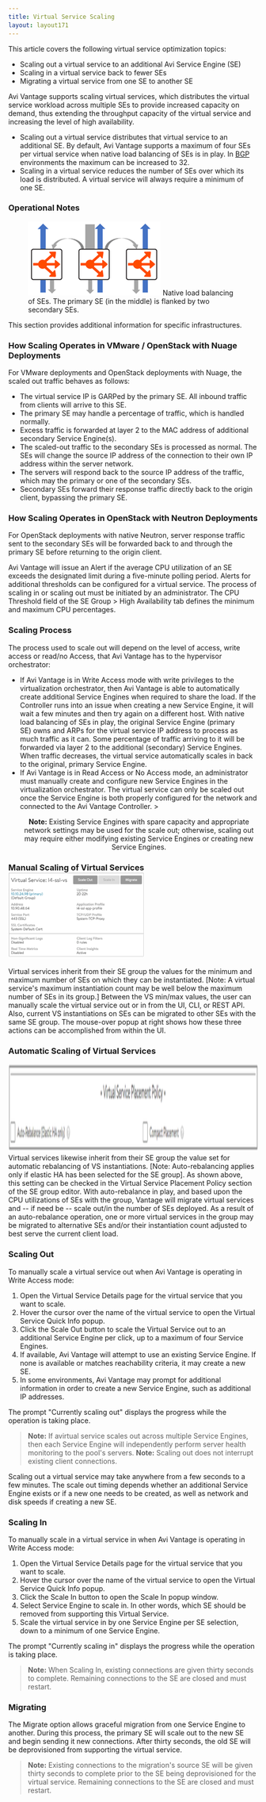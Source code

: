```yaml
---
title: Virtual Service Scaling
layout: layout171
---
```

This article covers the following virtual service optimization topics:

* Scaling out a virtual service to an additional Avi Service Engine (SE)
* Scaling in a virtual service back to fewer SEs
* Migrating a virtual service from one SE to another SE 

Avi Vantage supports scaling virtual services, which distributes the virtual service workload across multiple SEs to provide increased capacity on demand, thus extending the throughput capacity of the virtual service and increasing the level of high availability.

* Scaling out a virtual service distributes that virtual service to an additional SE. By default, Avi Vantage supports a maximum of four SEs per virtual service when native load balancing of SEs is in play. In <a href="/docs/17.1/bgp-support-for-virtual-services/">BGP</a> environments the maximum can be increased to 32.
* Scaling in a virtual service reduces the number of SEs over which its load is distributed. A virtual service will always require a minimum of one SE. 

### Operational Notes

<figure class="thumbnail wp-caption alignright"> <a href="img/apps_vsscaling_1.png"><img class="wp-image-2113 size-full" src="img/apps_vsscaling_1.png" alt="apps_vsscaling_1" width="268" height="150"></a>  
<figcapture> Native load balancing of SEs. The primary SE (in the middle) is flanked by two secondary SEs. 
</figcapture>
</figure> 

This section provides additional information for specific infrastructures.

### How Scaling Operates in VMware / OpenStack with Nuage Deployments

For VMware deployments and OpenStack deployments with Nuage, the scaled out traffic behaves as follows:

* The virtual service IP is GARPed by the primary SE. All inbound traffic from clients will arrive to this SE.
* The primary SE may handle a percentage of traffic, which is handled normally.
* Excess traffic is forwarded at layer 2 to the MAC address of additional secondary Service Engine(s).
* The scaled-out traffic to the secondary SEs is processed as normal. The SEs will change the source IP address of the connection to their own IP address within the server network.
* The servers will respond back to the source IP address of the traffic, which may the primary or one of the secondary SEs.
* Secondary SEs forward their response traffic directly back to the origin client, bypassing the primary SE. 

### How Scaling Operates in OpenStack with Neutron Deployments

For OpenStack deployments with native Neutron, server response traffic sent to the secondary SEs will be forwarded back to and through the primary SE before returning to the origin client.

Avi Vantage will issue an Alert if the average CPU utilization of an SE exceeds the designated limit during a five-minute polling period. Alerts for additional thresholds can be configured for a virtual service. The process of scaling in or scaling out must be initiated by an administrator. The CPU Threshold field of the SE Group > High Availability tab defines the minimum and maximum CPU percentages.

### Scaling Process

The process used to scale out will depend on the level of access, write access or read/no Access, that Avi Vantage has to the hypervisor orchestrator:

* If Avi Vantage is in Write Access mode with write privileges to the virtualization orchestrator, then Avi Vantage is able to automatically create additional Service Engines when required to share the load. If the Controller runs into an issue when creating a new Service Engine, it will wait a few minutes and then try again on a different host. With native load balancing of SEs in play, the original Service Engine (primary SE) owns and ARPs for the virtual service IP address to process as much traffic as it can. Some percentage of traffic arriving to it will be forwarded via layer 2 to the additional (secondary) Service Engines. When traffic decreases, the virtual service automatically scales in back to the original, primary Service Engine.
* If Avi Vantage is in Read Access or No Access mode, an administrator must manually create and configure new Service Engines in the virtualization orchestrator. The virtual service can only be scaled out once the Service Engine is both properly configured for the network and connected to the Avi Vantage Controller. > <p style="text-align: center;"><strong>Note:</strong> Existing Service Engines with spare capacity and appropriate network settings may be used for the scale out; otherwise, scaling out may require either modifying existing Service Engines or creating new Service Engines.
 

### Manual Scaling of Virtual Services<a href="img/VS-scale-in-out-migrate.png"><img class="alignright wp-image-10874" src="img/VS-scale-in-out-migrate.png" alt="VS scale in out migrate" width="275" height="171"></a>

Virtual services inherit from their SE group the values for the minimum and maximum number of SEs on which they can be instantiated. [Note: A virtual service's maximum instantiation count may be well below the maximum number of SEs in its group.] Between the VS min/max values, the user can manually scale the virtual service out or in from the UI, CLI, or REST API. Also, current VS instantiations on SEs can be migrated to other SEs with the same SE group. The mouse-over popup at right shows how these three actions can be accomplished from within the UI.

### Automatic Scaling of Virtual Services

<a href="img/VS-placement-policy.png"><img class="alignnone size-full wp-image-10878" src="img/VS-placement-policy.png" alt="VS placement policy" width="2148" height="178"></a>Virtual services likewise inherit from their SE group the value set for automatic rebalancing of VS instantiations. [Note: Auto-rebalancing applies only if elastic HA has been selected for the SE group]. As shown above, this setting can be checked in the Virtual Service Placement Policy section of the SE group editor. With auto-rebalance in play, and based upon the CPU utilizations of SEs with the group, Vantage will migrate virtual services and -- if need be -- scale out/in the number of SEs deployed. As a result of an auto-rebalance operation, one or more virtual services in the group may be migrated to alternative SEs and/or their instantiation count adjusted to best serve the current client load.

### Scaling Out

To manually scale a virtual service out when Avi Vantage is operating in Write Access mode:
<ol> 
 <li>Open the Virtual Service Details page for the virtual service that you want to scale.</li> 
 <li>Hover the cursor over the name of the virtual service to open the Virtual Service Quick Info popup.</li> 
 <li>Click the Scale Out button to scale the Virtual Service out to an additional Service Engine per click, up to a maximum of four Service Engines.</li> 
 <li>If available, Avi Vantage will attempt to use an existing Service Engine. If none is available or matches reachability criteria, it may create a new SE.</li> 
 <li>In some environments, Avi Vantage may prompt for additional information in order to create a new Service Engine, such as additional IP addresses.</li> 
</ol> 

The prompt "Currently scaling out" displays the progress while the operation is taking place.

> <strong>Note:</strong> If avirtual service scales out across multiple Service Engines, then each Service Engine will independently perform server health monitoring to the pool's servers. 
> <strong>Note:</strong> Scaling out does not interrupt existing client connections.
 

Scaling out a virtual service may take anywhere from a few seconds to a few minutes. The scale out timing depends whether an additional Service Engine exists or if a new one needs to be created, as well as network and disk speeds if creating a new SE.

### Scaling In

To manually scale in a virtual service in when Avi Vantage is operating in Write Access mode:
<ol> 
 <li>Open the Virtual Service Details page for the virtual service that you want to scale.</li> 
 <li>Hover the cursor over the name of the virtual service to open the Virtual Service Quick Info popup.</li> 
 <li>Click the Scale In button to open the Scale In popup window.</li> 
 <li>Select Service Engine to scale in. In other words, which SE should be removed from supporting this Virtual Service.</li> 
 <li>Scale the virtual service in by one Service Engine per SE selection, down to a minimum of one Service Engine.</li> 
</ol> 

The prompt "Currently scaling in" displays the progress while the operation is taking place.

> <strong>Note:</strong> When Scaling In, existing connections are given thirty seconds to complete. Remaining connections to the SE are closed and must restart.
 

### Migrating

The Migrate option allows graceful migration from one Service Engine to another. During this process, the primary SE will scale out to the new SE and begin sending it new connections. After thirty seconds, the old SE will be deprovisioned from supporting the virtual service.
> <strong>Note:</strong> Existing connections to the migration's source SE will be given thirty seconds to complete prior to the SE being deprovisioned for the virtual service. Remaining connections to the SE are closed and must restart.
  